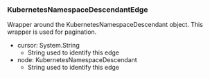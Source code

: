 ### KubernetesNamespaceDescendantEdge
Wrapper around the KubernetesNamespaceDescendant object. This wrapper is used for pagination.

- cursor: System.String
  - String used to identify this edge
- node: KubernetesNamespaceDescendant
  - String used to identify this edge
